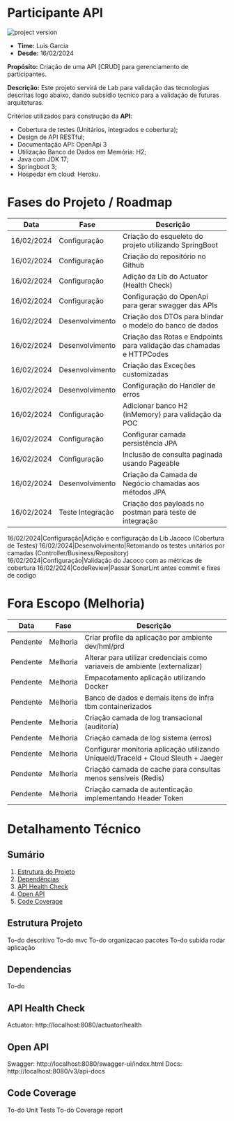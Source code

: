 # Participante API
![project version](https://img.shields.io/badge/version-1.0.0-blue.svg)
- **Time:** Luis Garcia
- **Desde:** 16/02/2024

**Propósito:** Criação de uma API [CRUD] para gerenciamento de participantes.

**Descrição:** Este projeto servirá de Lab para validação das tecnologias descritas logo abaixo, dando subsídio tecnico
para a validação de futuras arquiteturas.

Critérios utilizados para construção da **API**:
- Cobertura de testes (Unitários, integrados e cobertura);
- Design de API RESTful;
- Documentação API: OpenApi 3
- Utilização Banco de Dados em Memória: H2;
- Java com JDK 17;
- Springboot 3;
- Hospedar em cloud: Heroku.

# Fases do Projeto / Roadmap
| Data       | Fase             | Descrição                                                             |
|------------|------------------|-----------------------------------------------------------------------|
| 16/02/2024 | Configuração     | Criação do esqueleto do projeto utilizando SpringBoot                 |
| 16/02/2024 | Configuração     | Criação do repositório no Github                                      |
| 16/02/2024 | Configuração     | Adição da Lib do Actuator (Health Check)                              |
| 16/02/2024 | Configuração     | Configuração do OpenApi para gerar swagger das APIs                   |
| 16/02/2024 | Desenvolvimento  | Criação dos DTOs para blindar o modelo do banco de dados              |
| 16/02/2024 | Desenvolvimento  | Criação das Rotas e Endpoints para validação das chamadas e HTTPCodes |
| 16/02/2024 | Desenvolvimento  | Criação das Exceções customizadas                                     |
| 16/02/2024 | Desenvolvimento  | Configuração do Handler de erros                                      |
| 16/02/2024 | Configuração     | Adicionar banco H2 (inMemory) para validação da POC                   |
| 16/02/2024 | Configuração     | Configurar camada persistência JPA                                    |
| 16/02/2024 | Configuração     | Inclusão de consulta paginada usando Pageable                         |
| 16/02/2024 | Desenvolvimento  | Criação da Camada de Negócio chamadas aos métodos JPA                 |
| 16/02/2024 | Teste Integração | Criação dos payloads no postman para teste de integração              |

16/02/2024|Configuração|Adição e configuração da Lib Jacoco (Cobertura de Testes)
16/02/2024|Desenvolvimento|Retomando os testes unitários por camadas (Controller/Business/Repository)
16/02/2024|Configuração|Validação do Jacoco com as métricas de cobertura
16/02/2024|CodeReview|Passar SonarLint antes commit e fixes de codigo

# Fora Escopo (Melhoria)
| Data     | Fase     | Descrição                                                                          |
|----------|----------|------------------------------------------------------------------------------------|
| Pendente | Melhoria | Criar profile da aplicação por ambiente dev/hml/prd                                |
| Pendente | Melhoria | Alterar para utilizar credenciais como variaveis de ambiente (externalizar)        |
| Pendente | Melhoria | Empacotamento aplicação utilizando Docker                                          |
| Pendente | Melhoria | Banco de dados e demais itens de infra tbm containerizados                         |
| Pendente | Melhoria | Criação camada de log transacional (auditoria)                                     |
| Pendente | Melhoria | Criação camada de log sistema (erros)                                              |
| Pendente | Melhoria | Configurar monitoria aplicação utilizando UniqueId/TraceId + Cloud Sleuth + Jaeger |
| Pendente | Melhoria | Criação camada de cache para consultas menos sensíveis (Redis)                     |
| Pendente | Melhoria | Criação camada de autenticação implementando Header Token                          |

# Detalhamento Técnico

## Sumário
1. [Estrutura do Projeto](#estrutura-projeto)
1. [Dependências](#dependencias)
1. [API Health Check](#api-health-check)
1. [Open API](#open-api)
1. [Code Coverage](#code-coverage)

## Estrutura Projeto
To-do descritivo
To-do mvc
To-do organizacao pacotes
To-do subida rodar aplicação

## Dependencias
To-do

## API Health Check
Actuator: http://localhost:8080/actuator/health

## Open API
Swagger: http://localhost:8080/swagger-ui/index.html
Docs: http://localhost:8080/v3/api-docs

## Code Coverage
To-do Unit Tests
To-do Coverage report

